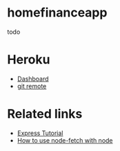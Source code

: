 # homefinanceapp
todo 

# Heroku
- [Dashboard](https://dashboard.heroku.com/apps/homefinanceapp/settings)
- [git remote](https://git.heroku.com/homefinanceapp.git)

# Related links
- [Express Tutorial](https://scotch.io/tutorials/use-expressjs-to-get-url-and-post-parameters)
- [How to use node-fetch with node](https://blogs.missouristate.edu/cio/2016/01/14/fetching-data-over-http-with-nodejs-using-node-fetch/)